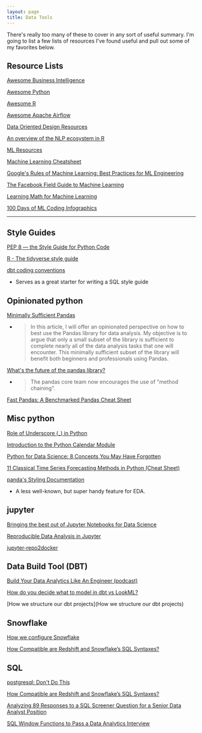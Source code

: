 ```yaml
---
layout: page
title: Data Tools
---
```


There's really too many of these to cover in any sort of useful summary. I'm going to list a few lists of resources I've found useful and pull out some of my favorites below.

## Resource Lists

[Awesome Business Intelligence](https://github.com/thenaturalist/awesome-business-intelligence)

[Awesome Python](https://awesome-python.com/)

[Awesome R](https://github.com/qinwf/awesome-R)

[Awesome Apache Airflow](https://github.com/jghoman/awesome-apache-airflow)

[Data Oriented Design Resources](https://github.com/dbartolini/data-oriented-design)

[An overview of the NLP ecosystem in R](http://www.bnosac.be/index.php/blog/87-an-overview-of-the-nlp-ecosystem-in-r-nlproc-textasdata)

[ML Resources](https://sgfin.github.io/learning-resources/)

[Machine Learning Cheatsheet](https://ml-cheatsheet.readthedocs.io/en/latest/index.html)

[Google's Rules of Machine Learning: Best Practices for ML Engineering](http://martin.zinkevich.org/rules_of_ml/rules_of_ml.pdf)

[The Facebook Field Guide to Machine Learning](https://research.fb.com/the-facebook-field-guide-to-machine-learning-video-series/)

[Learning Math for Machine Learning](https://blog.ycombinator.com/learning-math-for-machine-learning/)

[100 Days of ML Coding Infographics](https://github.com/Avik-Jain/100-Days-Of-ML-Code)

---

## Style Guides

[PEP 8 — the Style Guide for Python Code](https://pep8.org/)

[R - The tidyverse style guide](https://style.tidyverse.org/)

[dbt coding conventions](https://github.com/fishtown-analytics/corp/blob/master/dbt_coding_conventions.md)

- Serves as a great starter for writing a SQL style guide

## Opinionated python

[Minimally Sufficient Pandas](https://medium.com/dunder-data/minimally-sufficient-pandas-a8e67f2a2428)

- > In this article, I will offer an opinionated perspective on how to best use the Pandas library for data analysis. My objective is to argue that only a small subset of the library is sufficient to complete nearly all of the data analysis tasks that one will encounter. This minimally sufficient subset of the library will benefit both beginners and professionals using Pandas.

[What's the future of the pandas library?](https://www.dataschool.io/future-of-pandas/)

- > The pandas core team now encourages the use of "method chaining".

[Fast Pandas: A Benchmarked Pandas Cheat Sheet](https://github.com/mm-mansour/Fast-Pandas)

## Misc python

[Role of Underscore (\_) in Python](https://www.datacamp.com/community/tutorials/role-underscore-python)

[Introduction to the Python Calendar Module](https://stackabuse.com/introduction-to-the-python-calendar-module/)

[Python for Data Science: 8 Concepts You May Have Forgotten](https://towardsdatascience.com/python-for-data-science-8-concepts-you-may-have-forgotten-i-did-825966908393)

[11 Classical Time Series Forecasting Methods in Python (Cheat Sheet)](https://machinelearningmastery.com/time-series-forecasting-methods-in-python-cheat-sheet/)

[panda's Styling Documentation](http://pandas.pydata.org/pandas-docs/stable/user_guide/style.html)

- A less well-known, but super handy feature for EDA.

## jupyter

[Bringing the best out of Jupyter Notebooks for Data Science](https://towardsdatascience.com/bringing-the-best-out-of-jupyter-notebooks-for-data-science-f0871519ca29)

[Reproducible Data Analysis in Jupyter](https://jakevdp.github.io/blog/2017/03/03/reproducible-data-analysis-in-jupyter/)

[jupyter-repo2docker](https://repo2docker.readthedocs.io/en/latest/index.html)

## Data Build Tool (DBT)

[Build Your Data Analytics Like An Engineer (podcast)](https://www.dataengineeringpodcast.com/dbt-data-analytics-episode-81/)

[How do you decide what to model in dbt vs LookML?](https://blog.fishtownanalytics.com/how-do-you-decide-what-to-model-in-dbt-vs-lookml-dca4c79e2304)

[How we structure our dbt projects](How we structure our dbt projects)

## Snowflake

[How we configure Snowflake](https://blog.fishtownanalytics.com/how-we-configure-snowflake-fc13f1eb36c4)

[How Compatible are Redshift and Snowflake’s SQL Syntaxes?](https://medium.com/@jthandy/how-compatible-are-redshift-and-snowflakes-sql-syntaxes-c2103a43ae84)

## SQL

[postgresql: Don't Do This](https://wiki.postgresql.org/wiki/Don%27t_Do_This)

[How Compatible are Redshift and Snowflake’s SQL Syntaxes?](https://medium.com/@jthandy/how-compatible-are-redshift-and-snowflakes-sql-syntaxes-c2103a43ae84)

[Analyzing 89 Responses to a SQL Screener Question for a Senior Data Analyst Position](https://mattmazur.com/2018/11/12/analyzing-89-responses-to-a-sql-screener-question-for-a-senior-data-analyst-position/)

[SQL Window Functions to Pass a Data Analytics Interview](https://calogica.com/sql/2018/07/01/sql-functions-for-data-analyst-interviews.html)
